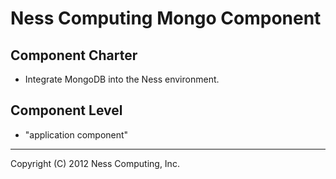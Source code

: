 Ness Computing Mongo Component
==============================

Component Charter
-----------------

* Integrate MongoDB into the Ness environment.

Component Level
---------------

* "application component"

----
Copyright (C) 2012 Ness Computing, Inc.
